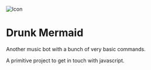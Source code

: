 ![Icon](reqources/icon.png)

# Drunk Mermaid

Another music bot with a bunch of very basic commands.

A primitive project to get in touch with javascript.